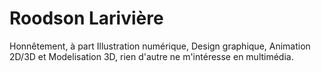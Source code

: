 # Roodson Larivière
Honnêtement, à part Illustration numérique, Design graphique, Animation 2D/3D et Modelisation 3D, rien d'autre ne m'intéresse en multimédia.

